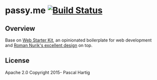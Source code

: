 # passy.me [![Build Status](https://travis-ci.org/passy/passy.me.svg?branch=master)](https://travis-ci.org/passy/passy.me)

## Overview

Base on [Web Starter Kit](https://developers.google.com/web/starter-kit), an opinionated boilerplate for web development and
[Roman Nurik's excellent design](https://github.com/romannurik/roman.nurik.net/) on top.

## License

Apache 2.0
Copyright 2015- Pascal Hartig
